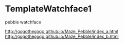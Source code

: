 # TemplateWatchface1
pebble watchface

http://gogothegogo.github.io/Maze_Pebble/index_a.html
http://gogothegogo.github.io/Maze_Pebble/index_b.html
